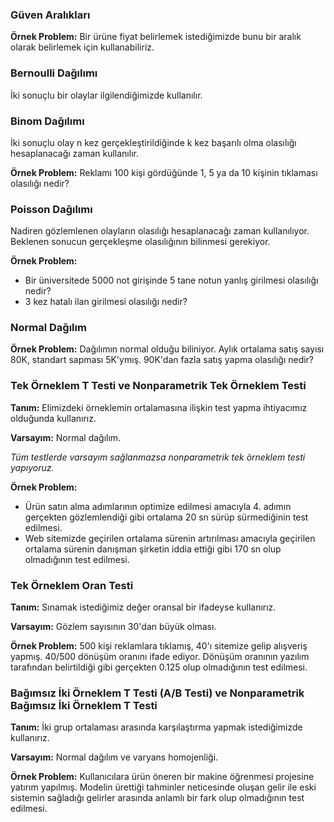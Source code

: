 
### Güven Aralıkları
**Örnek Problem:** Bir ürüne fiyat belirlemek istediğimizde bunu bir aralık olarak belirlemek için kullanabiliriz.



### Bernoulli Dağılımı 
İki sonuçlu bir olaylar ilgilendiğimizde kullanılır.

### Binom Dağılımı
İki sonuçlu olay n kez gerçekleştirildiğinde k kez başarılı olma olasılığı hesaplanacağı zaman kullanılır.

**Örnek Problem:**  Reklamı 100 kişi gördüğünde 1, 5 ya da 10 kişinin tıklaması olasılığı nedir? 

### Poisson Dağılımı
Nadiren gözlemlenen olayların olasılığı hesaplanacağı zaman kullanılıyor. Beklenen sonucun gerçekleşme olasılığının bilinmesi gerekiyor.

**Örnek Problem:** 
- Bir üniversitede 5000 not girişinde 5 tane notun yanlış girilmesi olasılığı nedir?
- 3 kez hatalı ilan girilmesi olasılığı nedir?

### Normal Dağılım
**Örnek Problem:** Dağılımın normal olduğu biliniyor. Aylık ortalama satış sayısı 80K, standart sapması 5K'ymış. 90K'dan fazla satış yapma olasılığı nedir?

### Tek Örneklem T Testi ve Nonparametrik Tek Örneklem Testi 

**Tanım:** Elimizdeki örneklemin ortalamasına ilişkin test yapma ihtiyacımız olduğunda kullanırız.

**Varsayım:** Normal dağılım.

*Tüm testlerde varsayım sağlanmazsa nonparametrik tek örneklem testi yapıyoruz.*

**Örnek Problem:** 
- Ürün satın alma adımlarının optimize edilmesi amacıyla 4. adımın gerçekten gözlemlendiği gibi ortalama 20 sn sürüp sürmediğinin test edilmesi.
- Web sitemizde geçirilen ortalama sürenin artırılması amacıyla geçirilen ortalama sürenin danışman şirketin iddia ettiği gibi 170 sn olup olmadığının test edilmesi.


### Tek Örneklem Oran Testi

**Tanım:** Sınamak istediğimiz değer oransal bir ifadeyse kullanırız.

**Varsayım:** Gözlem sayısının 30'dan büyük olması.

**Örnek Problem:** 500 kişi reklamlara tıklamış, 40'ı sitemize gelip alışveriş yapmış. 40/500 dönüşüm oranını ifade ediyor. Dönüşüm oranının yazılım tarafından belirtildiği gibi gerçekten 0.125 olup olmadığının test edilmesi.


### Bağımsız İki Örneklem T Testi (A/B Testi) ve Nonparametrik Bağımsız İki Örneklem T Testi
**Tanım:** İki grup ortalaması arasında karşılaştırma yapmak istediğimizde kullanırız. 

**Varsayım:** Normal dağılım ve varyans homojenliği.

**Örnek Problem:** Kullanıcılara ürün öneren bir makine öğrenmesi projesine yatırım yapılmış. Modelin ürettiği tahminler neticesinde oluşan gelir ile eski sistemin sağladığı gelirler arasında anlamlı bir fark olup olmadığının test edilmesi.
